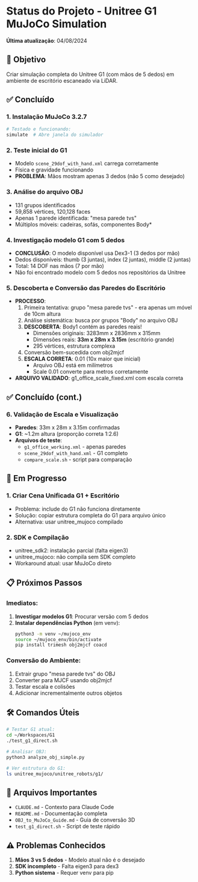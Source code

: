 # Status do Projeto - Unitree G1 MuJoCo Simulation

**Última atualização**: 04/08/2024

## 🎯 Objetivo
Criar simulação completa do Unitree G1 (com mãos de 5 dedos) em ambiente de escritório escaneado via LiDAR.

## ✅ Concluído

### 1. Instalação MuJoCo 3.2.7
```bash
# Testado e funcionando:
simulate  # Abre janela do simulador
```

### 2. Teste inicial do G1
- Modelo `scene_29dof_with_hand.xml` carrega corretamente
- Física e gravidade funcionando
- **PROBLEMA**: Mãos mostram apenas 3 dedos (não 5 como desejado)

### 3. Análise do arquivo OBJ
- 131 grupos identificados
- 59,858 vértices, 120,128 faces
- Apenas 1 parede identificada: "mesa parede tvs"
- Múltiplos móveis: cadeiras, sofás, componentes Body*

### 4. Investigação modelo G1 com 5 dedos
- **CONCLUSÃO**: O modelo disponível usa Dex3-1 (3 dedos por mão)
- Dedos disponíveis: thumb (3 juntas), index (2 juntas), middle (2 juntas)
- Total: 14 DOF nas mãos (7 por mão)
- Não foi encontrado modelo com 5 dedos nos repositórios da Unitree

### 5. Descoberta e Conversão das Paredes do Escritório
- **PROCESSO**: 
  1. Primeira tentativa: grupo "mesa parede tvs" - era apenas um móvel de 10cm altura
  2. Análise sistemática: busca por grupos "Body" no arquivo OBJ
  3. **DESCOBERTA**: Body1 contém as paredes reais!
     - Dimensões originais: 3283mm x 2836mm x 315mm
     - Dimensões reais: **33m x 28m x 3.15m** (escritório grande)
     - 295 vértices, estrutura complexa
  4. Conversão bem-sucedida com obj2mjcf
  5. **ESCALA CORRETA**: 0.01 (10x maior que inicial)
     - Arquivo OBJ está em milímetros
     - Scale 0.01 converte para metros corretamente
- **ARQUIVO VALIDADO**: g1_office_scale_fixed.xml com escala correta

## ✅ Concluído (cont.)

### 6. Validação de Escala e Visualização
- **Paredes**: 33m x 28m x 3.15m confirmadas
- **G1**: ~1.2m altura (proporção correta 1:2.6)
- **Arquivos de teste**:
  - `g1_office_working.xml` - apenas paredes
  - `scene_29dof_with_hand.xml` - G1 completo
  - `compare_scale.sh` - script para comparação

## 🚧 Em Progresso

### 1. Criar Cena Unificada G1 + Escritório
- Problema: include do G1 não funciona diretamente
- Solução: copiar estrutura completa do G1 para arquivo único
- Alternativa: usar unitree_mujoco compilado

### 2. SDK e Compilação
- unitree_sdk2: instalação parcial (falta eigen3)
- unitree_mujoco: não compila sem SDK completo
- Workaround atual: usar MuJoCo direto

## 📋 Próximos Passos

### Imediatos:
1. **Investigar modelos G1**: Procurar versão com 5 dedos
2. **Instalar dependências Python** (em venv):
   ```bash
   python3 -m venv ~/mujoco_env
   source ~/mujoco_env/bin/activate
   pip install trimesh obj2mjcf coacd
   ```

### Conversão do Ambiente:
1. Extrair grupo "mesa parede tvs" do OBJ
2. Converter para MJCF usando obj2mjcf
3. Testar escala e colisões
4. Adicionar incrementalmente outros objetos

## 🛠️ Comandos Úteis

```bash
# Testar G1 atual:
cd ~/Workspaces/G1
./test_g1_direct.sh

# Analisar OBJ:
python3 analyze_obj_simple.py

# Ver estrutura do G1:
ls unitree_mujoco/unitree_robots/g1/
```

## 📝 Arquivos Importantes

- `CLAUDE.md` - Contexto para Claude Code
- `README.md` - Documentação completa
- `OBJ_to_MuJoCo_Guide.md` - Guia de conversão 3D
- `test_g1_direct.sh` - Script de teste rápido

## ⚠️ Problemas Conhecidos

1. **Mãos 3 vs 5 dedos** - Modelo atual não é o desejado
2. **SDK incompleto** - Falta eigen3 para dex3
3. **Python sistema** - Requer venv para pip